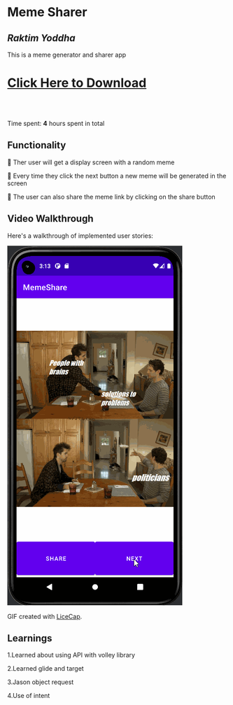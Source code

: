 # Meme Sharer 

## *Raktim Yoddha*

This is a meme generator and sharer app

<a href="https://github.com/RaktimYoddha/MemeShare/blob/master/MemeShare.apk"><h1>Click Here to Download</h1></a>
<br>
<br>


Time spent: **4** hours spent in total

## Functionality

🔹 Ther user will get a display screen with a random meme 

🔹 Every time they click the next button a new meme will be generated in the screen 

🔹 The user can also share the meme link by clicking on the share button

## Video Walkthrough

Here's a walkthrough of implemented user stories:

![alt-text](https://github.com/RaktimYoddha/MemeShare/blob/master/MemeShareApp.gif)

GIF created with [LiceCap](http://www.cockos.com/licecap/).

## Learnings

1.Learned about using API with volley library 

2.Learned glide and target

3.Jason object request

4.Use of intent
